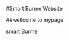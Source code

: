 #Smart Burme Website 

##wellcome to mypage

[smart Burme ](burmese-website-ai.github.io/smartburme/home.html)
